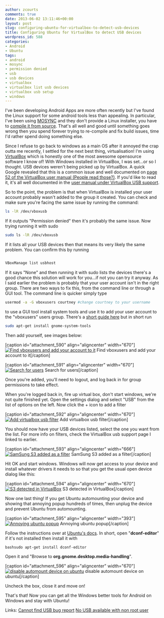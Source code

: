 ```yaml
---
author: zcourts
comments: true
date: 2013-06-02 13:11:46+00:00
layout: post
slug: configuring-ubuntu-for-virtualbox-to-detect-usb-devices
title: Configuring Ubuntu for VirtualBox to detect USB devices
wordpress_id: 588
categories:
- Android
- Ubuntu
tags:
- android
- mosync
- permission denied
- usb
- usb devices
- virtualbox
- virtualbox list usb devices
- virtualbox usb setup
- windows
---
```


I've been developing Android Apps are more often recently but I've found the Linux support for some android tools less than appealing.
In particular, I've been using [MOSYNC](http://www.mosync.com/) and they don't provide a Linux installer, you have to [compile it from source](http://www.mosync.com/docs/sdk/tools/guides/extensions/building-mosync-source-linux/index.html). That's all well and good until something goes wrong then you spend forever trying to re-compile and fix build issues, time I'd rather spend doing something else.

Since I refuse to go back to windows as a main OS after it annoyed the crap outta me recently, I settled for the next best thing, virtualisation! I'm using [VirtualBox](https://www.virtualbox.org/) which is honestly one of the most awesome opensource software I know of! With Windows installed in VirtualBox, I was set...or so I thought. USB devices weren't being picked up by VirtualBox. A quick Google revealed that this is a common issue and well documented on [page 52 of the VirtualBox user manual (People read those?)](https://forums.virtualbox.org/viewtopic.php?f=8&t=45349). If you'd like to read it, it's all well documented in the [user manual under VirtualBox USB support](https://www.virtualbox.org/manual/ch03.html#idp19029008).

So to the point, the problem is that when VirtualBox is installed your user account probably wasn't added to the group it created. You can check and make sure you're facing the same issue by running the command:
<!-- more -->
```bash
ls -lR /dev/vboxusb
```
If it outputs "Permission denied" then it's probably the same issue. Now trying running it with sudo
```bash
sudo ls -lR /dev/vboxusb
```
If it lists all your USB devices then that means its very likely the same problem. You can confirm this by running
```bash

VBoxManage list usbhost

```
If  it says "None" and then running it with sudo lists the devices there's a good chance this solution will work for you...if not you can try it anyway. As I said earlier the problem is probably that your user account isn't in the right group. There are two ways to fix this, from the command line or through a GUI tool. The command line is quicker simply type
```bash
usermod -a -G vboxusers courtney #change courtney to your username
```
to use a GUI tool install system tools and use it to add your user account to the "vboxusers" users group. There's a [short guide here](http://askubuntu.com/a/66727/10273) but in short run

```bash
sudo apt-get install gnome-system-tools
```

Then add yourself, see images below:

[caption id="attachment_590" align="aligncenter" width="670"][![Find vboxusers and add your account to it](http://crlog.files.wordpress.com/2013/06/users-2.png)](http://crlog.files.wordpress.com/2013/06/users-2.png) Find vboxusers and add your account to it[/caption]

[caption id="attachment_591" align="aligncenter" width="670"][![Search for users](http://crlog.files.wordpress.com/2013/06/user-11.png)](http://crlog.files.wordpress.com/2013/06/user-11.png) Search for users[/caption]


Once you're added, you'll need to logout, and log back in for group permissions to take effect.

When you're logged back in, fire up virtual box, don't start windows, we're not quite finished yet. Open the settings dialog and select "USB" from the list of options on the left.
Now click the + icon to add a filter

[caption id="attachment_592" align="aligncenter" width="670"][![Add virtualbox usb filter](http://crlog.files.wordpress.com/2013/06/add-filter.png)](http://crlog.files.wordpress.com/2013/06/add-filter.png) Add virtualbox usb filter[/caption]


You should now have your USB devices listed, select the one you want from the list. For more info on filters, check the VirtualBox usb support page I linked to earlier.

[caption id="attachment_593" align="aligncenter" width="666"][![SamSung S3 added as a filter](http://crlog.files.wordpress.com/2013/06/samsung-filter.png)](http://crlog.files.wordpress.com/2013/06/samsung-filter.png) SamSung S3 added as a filter[/caption]

Hit OK and start windows. Windows will now get access to your device and install whatever drivers it needs to so that you get the usual open device dialog like this:

[caption id="attachment_594" align="aligncenter" width="670"][![S3 detected in VirtualBox](http://crlog.files.wordpress.com/2013/06/windows-ht-9300.png)](http://crlog.files.wordpress.com/2013/06/windows-ht-9300.png) S3 detected in VirtualBox[/caption]

Now one last thing! If you get Ubuntu automounting your device and showing that annoying popup hundreds of times, then unplug the device and prevent Ubuntu from automounting.

[caption id="attachment_595" align="aligncenter" width="393"][![Annoying ubuntu popup](http://crlog.files.wordpress.com/2013/06/annoying-ubuntu-popup.png)](http://crlog.files.wordpress.com/2013/06/annoying-ubuntu-popup.png) Annoying ubuntu popup[/caption]

Follow the instructions over at [Ubuntu's docs](https://help.ubuntu.com/community/Mount/USB). In short, open "**dconf-editor**" if it's not installed then install it with

```bashsudo apt-get install dconf-editor```

Open it and "Browse to **org.gnome.desktop.media-handling**".

[caption id="attachment_596" align="aligncenter" width="670"][![disable automount device on ubuntu](http://crlog.files.wordpress.com/2013/06/disable-automount.png)](http://crlog.files.wordpress.com/2013/06/disable-automount.png) disable automount device on ubuntu[/caption]

Uncheck the box, close it and move on!

That's that! Now you can get all the Windows better tools for Android on Windows and stay with Ubuntu!

Links:
[Cannot find USB bug report](https://www.virtualbox.org/ticket/8978)
[No USB available with non root user](https://www.virtualbox.org/ticket/10087)

